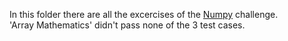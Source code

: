In this folder there are all the excercises of the [Numpy](https://www.hackerrank.com/domains/python/numpy/2) challenge.<br>
'Array Mathematics' didn't pass none of the 3 test cases. 
